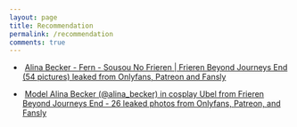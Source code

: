 ```yaml
---
layout: page
title: Recommendation
permalink: /recommendation
comments: true
---
```


<p></p><ul style="text-align: left;"><li>&nbsp;<a href="https://yourcosplay.github.io/alina-becker-fern-sousou-no-frieren-frieren-beyond-journeys-end/">Alina Becker - Fern - Sousou No Frieren | Frieren Beyond Journeys End (54 pictures) leaked from Onlyfans, Patreon and Fansly</a></li></ul><p></p>

<p></p><ul style="text-align: left;"><li>&nbsp;<a href="https://yourcosplay.github.io/model-alina-becker-in-cosplay-ubel-from-frieren-beyond-journeys-end-26-leaked-photos-from-onlyfans-patreon-and-fansly//">Model Alina Becker (@alina_becker) in cosplay Ubel from Frieren Beyond Journeys End - 26 leaked photos from Onlyfans, Patreon, and Fansly</a></li></ul><p></p>